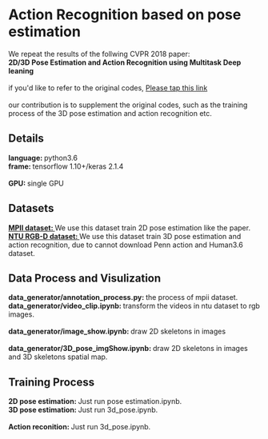 <!DOCTYPE html>
<html>
<body>
<h1>Action Recognition based on pose estimation</h1>
  <p>We repeat the results of the follwing CVPR 2018 paper:
    <b><br>2D/3D Pose Estimation and Action Recognition using Multitask Deep leaning</br></b>
    <br>if you'd like to refer to the original codes, <a href="https://github.com/dluvizon/deephar">Please tap this link </a> </br>
    <br>our contribution is to supplement the original codes, 
    such as the training process of the 3D pose estimation and action recognition etc.</br>
  </p>
<h2>Details</h2>
  <p><b>language: </b>python3.6
    <br><b>frame: </b>tensorflow 1.10+/keras 2.1.4</br>
    <br><b>GPU: </b>single GPU</br>
  </p>
<h2>Datasets</h2>
  <p><a href = "http://human-pose.mpi-inf.mpg.de/"><b>MPII dataset: </b></a>
    We use this dataset train 2D pose estimation like the paper.
    <br><a href = "http://rose1.ntu.edu.sg/datasets/actionrecognition.asp"><b>NTU RGB-D dataset: </b></a>
      We use this dataset train 3D pose estimation and action recognition, due to cannot download Penn action and Human3.6 dataset.
    </br>
   </p>
<h2>Data Process and Visulization</h2>
  <p><b>data_generator/annotation_process.py: </b> the process of mpii dataset.
    <br><b>data_generator/video_clip.ipynb: </b> transform the videos in ntu dataset to rgb images.</br>
    <br><b>data_generator/image_show.ipynb: </b> draw 2D skeletons in images</br>
    <br><b>data_generator/3D_pose_imgShow.ipynb: </b> draw 2D skeletons in images and 3D skeletons spatial map.</br>
  </p>
<h2>Training Process</h2>
  <p><b>2D pose estimation: </b>
      Just run pose estimation.ipynb.
    <br><b>3D pose estimation: </b> Just run 3d_pose.ipynb.</br>
    <br><b>Action reconition: </b>Just run 3d_pose.ipynb.</br>
  </p>
</body>
</html>
